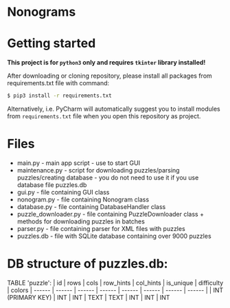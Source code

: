 # Nonograms

# Getting started
**This project is for `python3` only and requires `tkinter` library installed!**


After downloading or cloning repository, please install all packages from requirements.txt file with command:
```sh
$ pip3 install -r requirements.txt
```

Alternatively, i.e. PyCharm will automatically suggest you to install modules from `requirements.txt` file when you open this repository as project.
# Files
- main.py - main app script - use to start GUI
- maintenance.py - script for downloading puzzles/parsing puzzles/creating database - you do not need to use it if you use database file puzzles.db
- gui.py - file containing GUI class
- nonogram.py - file containing Nonogram class
- database.py - file containing DatabaseHandler class
- puzzle_downloader.py - file containing PuzzleDownloader class + methods for downloading puzzles in batches
- parser.py - file containing parser for XML files with puzzles
- puzzles.db - file with SQLite database containing over 9000 puzzles

# DB structure of puzzles.db:
TABLE 'puzzle':
| id              | rows       | cols | row_hints | col_hints | is_unique | difficulty | colors
| ------ | ------ | ------ | ------ | ------ | ------ | ------ | ------ |
| INT (PRIMARY KEY) | INT        | INT  | TEXT | TEXT | INT | INT | INT
